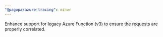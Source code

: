 ```yaml
---
"@pagopa/azure-tracing": minor
---
```


Enhance support for legacy Azure Function (v3) to ensure the requests are properly correlated.
